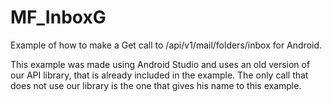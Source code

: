 MF_InboxG
===================

Example of how to make a Get call to /api/v1/mail/folders/inbox for Android.

This example was made using Android Studio and uses an old version of our API library, that is already included in the example. The only call that does not use our library is the one that gives his name to this example.



